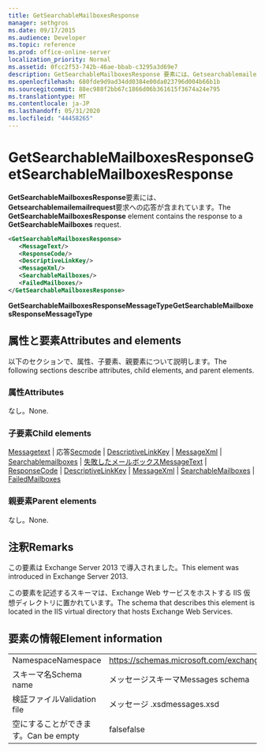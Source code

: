 ```yaml
---
title: GetSearchableMailboxesResponse
manager: sethgros
ms.date: 09/17/2015
ms.audience: Developer
ms.topic: reference
ms.prod: office-online-server
localization_priority: Normal
ms.assetid: 0fcc2f53-742b-46ae-bbab-c3295a3d69e7
description: GetSearchableMailboxesResponse 要素には、Getsearchablemailemailrequest 要求への応答が含まれています。
ms.openlocfilehash: 680fde9d9ad34dd0384e00da023796d004b66b1b
ms.sourcegitcommit: 88ec988f2bb67c1866d06b361615f3674a24e795
ms.translationtype: MT
ms.contentlocale: ja-JP
ms.lasthandoff: 05/31/2020
ms.locfileid: "44458265"
---
```

# <a name="getsearchablemailboxesresponse"></a><span data-ttu-id="aae2e-103">GetSearchableMailboxesResponse</span><span class="sxs-lookup"><span data-stu-id="aae2e-103">GetSearchableMailboxesResponse</span></span>

<span data-ttu-id="aae2e-104">**GetSearchableMailboxesResponse**要素には、 **Getsearchablemailemailrequest**要求への応答が含まれています。</span><span class="sxs-lookup"><span data-stu-id="aae2e-104">The **GetSearchableMailboxesResponse** element contains the response to a **GetSearchableMailboxes** request.</span></span> 
  
```XML
<GetSearchableMailboxesResponse>
   <MessageText/>
   <ResponseCode/>
   <DescriptiveLinkKey/>
   <MessageXml/>
   <SearchableMailboxes/>
   <FailedMailboxes/>
</GetSearchableMailboxesResponse>
```

 <span data-ttu-id="aae2e-105">**GetSearchableMailboxesResponseMessageType**</span><span class="sxs-lookup"><span data-stu-id="aae2e-105">**GetSearchableMailboxesResponseMessageType**</span></span>
## <a name="attributes-and-elements"></a><span data-ttu-id="aae2e-106">属性と要素</span><span class="sxs-lookup"><span data-stu-id="aae2e-106">Attributes and elements</span></span>

<span data-ttu-id="aae2e-107">以下のセクションで、属性、子要素、親要素について説明します。</span><span class="sxs-lookup"><span data-stu-id="aae2e-107">The following sections describe attributes, child elements, and parent elements.</span></span>
  
### <a name="attributes"></a><span data-ttu-id="aae2e-108">属性</span><span class="sxs-lookup"><span data-stu-id="aae2e-108">Attributes</span></span>

<span data-ttu-id="aae2e-109">なし。</span><span class="sxs-lookup"><span data-stu-id="aae2e-109">None.</span></span>
  
### <a name="child-elements"></a><span data-ttu-id="aae2e-110">子要素</span><span class="sxs-lookup"><span data-stu-id="aae2e-110">Child elements</span></span>

<span data-ttu-id="aae2e-111">[Messagetext](messagetext.md)  | 応答[Secmode](responsecode.md)  | [DescriptiveLinkKey](descriptivelinkkey.md)  | [MessageXml](messagexml.md)  | [Searchablemailboxes](searchablemailboxes.md)  | [失敗したメールボックス](failedmailboxes.md)</span><span class="sxs-lookup"><span data-stu-id="aae2e-111">[MessageText](messagetext.md) | [ResponseCode](responsecode.md) | [DescriptiveLinkKey](descriptivelinkkey.md) | [MessageXml](messagexml.md) | [SearchableMailboxes](searchablemailboxes.md) | [FailedMailboxes](failedmailboxes.md)</span></span>
  
### <a name="parent-elements"></a><span data-ttu-id="aae2e-112">親要素</span><span class="sxs-lookup"><span data-stu-id="aae2e-112">Parent elements</span></span>

<span data-ttu-id="aae2e-113">なし。</span><span class="sxs-lookup"><span data-stu-id="aae2e-113">None.</span></span>
  
## <a name="remarks"></a><span data-ttu-id="aae2e-114">注釈</span><span class="sxs-lookup"><span data-stu-id="aae2e-114">Remarks</span></span>

<span data-ttu-id="aae2e-115">この要素は Exchange Server 2013 で導入されました。</span><span class="sxs-lookup"><span data-stu-id="aae2e-115">This element was introduced in Exchange Server 2013.</span></span>
  
<span data-ttu-id="aae2e-116">この要素を記述するスキーマは、Exchange Web サービスをホストする IIS 仮想ディレクトリに置かれています。</span><span class="sxs-lookup"><span data-stu-id="aae2e-116">The schema that describes this element is located in the IIS virtual directory that hosts Exchange Web Services.</span></span>
  
## <a name="element-information"></a><span data-ttu-id="aae2e-117">要素の情報</span><span class="sxs-lookup"><span data-stu-id="aae2e-117">Element information</span></span>

|||
|:-----|:-----|
|<span data-ttu-id="aae2e-118">Namespace</span><span class="sxs-lookup"><span data-stu-id="aae2e-118">Namespace</span></span>  <br/> |https://schemas.microsoft.com/exchange/services/2006/messages  <br/> |
|<span data-ttu-id="aae2e-119">スキーマ名</span><span class="sxs-lookup"><span data-stu-id="aae2e-119">Schema name</span></span>  <br/> |<span data-ttu-id="aae2e-120">メッセージスキーマ</span><span class="sxs-lookup"><span data-stu-id="aae2e-120">Messages schema</span></span>  <br/> |
|<span data-ttu-id="aae2e-121">検証ファイル</span><span class="sxs-lookup"><span data-stu-id="aae2e-121">Validation file</span></span>  <br/> |<span data-ttu-id="aae2e-122">メッセージ .xsd</span><span class="sxs-lookup"><span data-stu-id="aae2e-122">messages.xsd</span></span>  <br/> |
|<span data-ttu-id="aae2e-123">空にすることができます。</span><span class="sxs-lookup"><span data-stu-id="aae2e-123">Can be empty</span></span>  <br/> |<span data-ttu-id="aae2e-124">false</span><span class="sxs-lookup"><span data-stu-id="aae2e-124">false</span></span>  <br/> |
   

